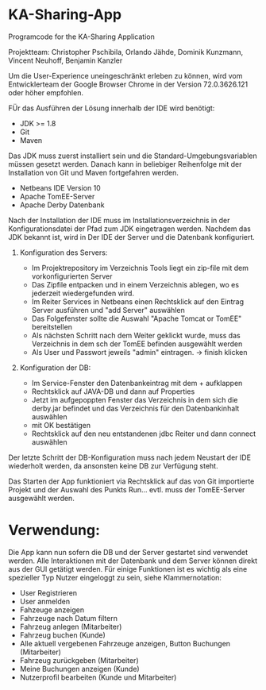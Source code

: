 # KA-Sharing-App
Programcode for the KA-Sharing Application

Projektteam: Christopher Pschibila, Orlando Jähde, Dominik Kunzmann, Vincent Neuhoff, Benjamin Kanzler

Um die User-Experience uneingeschränkt erleben zu können, wird vom Entwicklerteam der Google Browser Chrome in der Version 72.0.3626.121 oder höher empfohlen.

FÜr das Ausführen der Lösung innerhalb der IDE wird benötigt:
  - JDK >= 1.8
  - Git
  - Maven
  
Das JDK muss zuerst installiert sein und die Standard-Umgebungsvariablen müssen gesetzt werden. Danach kann in beliebiger Reihenfolge mit der Installation von Git und Maven fortgefahren werden.

  - Netbeans IDE Version 10
  - Apache TomEE-Server
  - Apache Derby Datenbank

Nach der Installation der IDE muss im Installationsverzeichnis in der Konfigurationsdatei der Pfad zum JDK eingetragen werden. Nachdem das JDK bekannt ist, wird in Der IDE der Server und die Datenbank konfiguriert.
  
  1. Konfiguration des Servers:
      - Im Projektrepository im Verzeichnis Tools liegt ein zip-file mit dem vorkonfigurierten Server
      - Das Zipfile entpacken und in einem Verzeichnis ablegen, wo es jederzeit wiedergefunden wird.
      - Im Reiter Services in Netbeans einen Rechtsklick auf den Eintrag Server ausführen und "add Server" auswählen
      - Das Folgefenster sollte die Auswahl "Apache Tomcat or TomEE" bereitstellen
      - Als nächsten Schritt nach dem Weiter geklickt wurde, muss das Verzeichnis in dem sch der TomEE befinden ausgewählt werden
      - Als User und Passwort jeweils "admin" eintragen. -> finish klicken
      
  2. Konfiguration der DB:
      - Im Service-Fenster den Datenbankeintrag mit dem + aufklappen
      - Rechtsklick auf JAVA-DB und dann auf Properties
      - Jetzt im aufgepoppten Fenster das Verzeichnis in dem sich die derby.jar befindet und das Verzeichnis für den Datenbankinhalt auswählen
      - mit OK bestätigen
      - Rechtsklick auf den neu entstandenen jdbc Reiter und dann connect auswählen
      
Der letzte Schritt der DB-Konfiguration muss nach jedem Neustart der IDE wiederholt werden, da ansonsten keine DB zur Verfügung steht.

Das Starten der App funktioniert via Rechtsklick auf das von Git importierte Projekt und der Auswahl des Punkts Run... evtl. muss der TomEE-Server ausgewählt werden.

# Verwendung:

Die App kann nun sofern die DB und der Server gestartet sind verwendet werden. Alle Interaktionen mit der Datenbank und dem Server können direkt aus der GUI getätigt werden. Für einige Funktionen ist es wichtig als eine spezieller Typ Nutzer eingeloggt zu sein, siehe Klammernotation:

  - User Registrieren
  - User anmelden
  - Fahzeuge anzeigen
  - Fahrzeuge nach Datum filtern
  - Fahrzeug anlegen (Mitarbeiter)
  - Fahrzeug buchen (Kunde)
  - Alle aktuell vergebenen Fahrzeuge anzeigen, Button Buchungen (Mitarbeiter)
  - Fahrzeug zurückgeben (Mitarbeiter)
  - Meine Buchungen anzeigen (Kunde)
  - Nutzerprofil bearbeiten (Kunde und Mitarbeiter)

